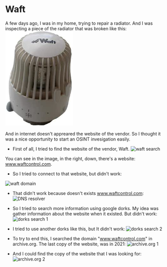 # Waft

A few days ago, I was in my home, trying to repair a radiator. And I was inspecting a piece of the radiator that was broken like this:
![waft](waft.jpg)

And in internet doesn't appreared the website of the vendor. So I thought it was a nice opportunity to start an OSINT invesigation easily.

- First of all, I tried to find the website of the vendor, Waft.
![waft search](https://github.com/n4s3r/OSINT-investigations/assets/145504084/2bc7e7d0-b42f-4af4-abf8-7d3cda1a5afc)

You can see in the image, in the right, down, there's a website: www.waftcontrol.com.
- So I tried to connect to that website, but didn't work:

![waft domain](https://github.com/n4s3r/OSINT-investigations/assets/145504084/e58e5d1b-d7d6-4c6c-97e3-bb145c5fb8dc)

- That didn't work because doesn't exists www.waftcontrol.com:
![DNS resolver](https://github.com/n4s3r/OSINT-investigations/assets/145504084/24896080-6229-4d0d-8bab-f05e03ebea3e)

- So I tried to search more information using google dorks. My idea was gather information about the website when it existed. But didn't work:
![dorks search 1](https://github.com/n4s3r/OSINT-investigations/assets/145504084/b4c0070e-b5f1-41ca-b208-f20479baa806)

- I tried to use another dorks like this, but It didn't work:
![dorks search 2](https://github.com/n4s3r/OSINT-investigations/assets/145504084/4af2f814-7fa2-464e-be3a-bd856cb450e0)

- To try to end this, I searched the domain "www.waftcontrol.com" in archive.org. The last copy of the website, was in 2021:
![archive.org 1](https://github.com/n4s3r/OSINT-investigations/assets/145504084/e11f08c5-11aa-4bee-97d6-795342395799)

- And I could find the copy of the website that I was looking for:
![archive.org 2](https://github.com/n4s3r/OSINT-investigations/assets/145504084/9c21d985-af66-43bd-9c41-9d9eea930670)


